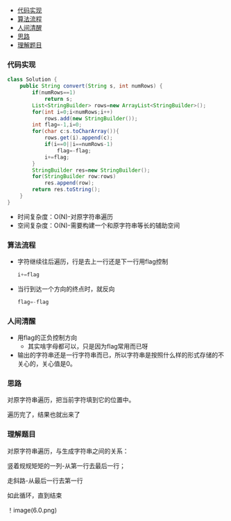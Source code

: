 - [代码实现](#----)
- [算法流程](#----)
- [人间清醒](#----)
- [思路](#--)
- [理解题目](#----)



### 代码实现

```java
class Solution {
    public String convert(String s, int numRows) {
        if(numRows==1)
            return s;
        List<StringBuilder> rows=new ArrayList<StringBuilder>();
        for(int i=0;i<numRows;i++)
            rows.add(new StringBuilder());
        int flag=-1,i=0;
        for(char c:s.toCharArray()){
            rows.get(i).append(c);
            if(i==0||i==numRows-1)
                flag=-flag;
            i+=flag;
        }
        StringBuilder res=new StringBuilder();
        for(StringBuilder row:rows)
            res.append(row);
        return res.toString();
    }
}
```

- 时间复杂度：O(N)-对原字符串遍历
- 空间复杂度：O(N)-需要构建一个和原字符串等长的辅助空间

### 算法流程

- 字符继续往后遍历，行是去上一行还是下一行用flag控制

  ```java
  i+=flag
  ```

- 当行到达一个方向的终点时，就反向

  ```java
  flag=-flag
  ```

### 人间清醒

- 用flag的正负控制方向
  - 其实啥字母都可以，只是因为flag常用而已呀
- 输出的字符串还是一行字符串而已，所以字符串是按照什么样的形式存储的不关心的，关心值是0。

### 思路

对原字符串遍历，把当前字符填到它的位置中。

遍历完了，结果也就出来了

### 理解题目

对原字符串遍历，与生成字符串之间的关系：

竖着规规矩矩的一列-从第一行去最后一行；

走斜路-从最后一行去第一行

如此循环，直到结束

！image(6.0.png)



